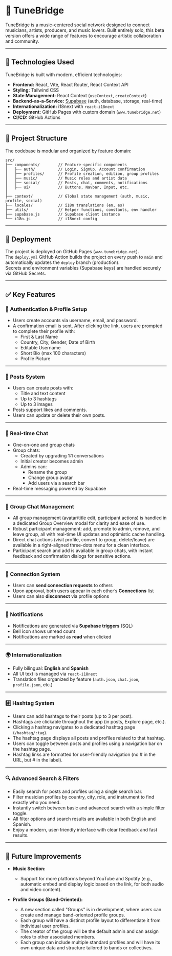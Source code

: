 # 🎵 TuneBridge

TuneBridge is a music-centered social network designed to connect musicians, artists, producers, and music lovers. Built entirely solo, this beta version offers a wide range of features to encourage artistic collaboration and community.

---

## 🧠 Technologies Used

TuneBridge is built with modern, efficient technologies:

- **Frontend:** React, Vite, React Router, React Context API  
- **Styling:** Tailwind CSS  
- **State Management:** React Context (`useContext`, `createContext`)  
- **Backend-as-a-Service:** [Supabase](https://supabase.com) (auth, database, storage, real-time)  
- **Internationalization:** i18next with `react-i18next`  
- **Deployment:** GitHub Pages with custom domain (`www.tunebridge.net`)  
- **CI/CD:** GitHub Actions  

---

## 📁 Project Structure

The codebase is modular and organized by feature domain:

```
src/
├── components/        // Feature-specific components
│   ├── auth/          // Login, SignUp, Account confirmation
│   ├── profiles/      // Profile creation, edition, group profiles
│   ├── music/         // Music roles and artist data
│   ├── social/        // Posts, chat, comments, notifications
│   ├── ui/            // Buttons, Navbar, Input, etc.
│
├── context/           // Global state management (auth, music, profile, social)
├── locales/           // i18n translations (en, es)
├── utils/             // Helper functions, constants, env handler
├── supabase.js        // Supabase client instance
└── i18n.js            // i18next config
```

---

## 🚀 Deployment

The project is deployed on GitHub Pages (`www.tunebridge.net`).  
The `deploy.yml` GitHub Action builds the project on every push to `main` and automatically updates the `deploy` branch (production).  
Secrets and environment variables (Supabase keys) are handled securely via GitHub Secrets.

---

## ✅ Key Features

### 🔐 Authentication & Profile Setup

- Users create accounts via username, email, and password.
- A confirmation email is sent. After clicking the link, users are prompted to complete their profile with:
  - First & Last Name
  - Country, City, Gender, Date of Birth
  - Editable Username
  - Short Bio (max 100 characters)
  - Profile Picture

---

### 📣 Posts System

- Users can create posts with:
  - Title and text content
  - Up to 3 hashtags
  - Up to 3 images
- Posts support likes and comments.
- Users can update or delete their own posts.

---

### 💬 Real-time Chat

- One-on-one and group chats
- Group chats:
  - Created by upgrading 1:1 conversations
  - Initial creator becomes admin
  - Admins can:
    - Rename the group
    - Change group avatar
    - Add users via a search bar
- Real-time messaging powered by Supabase

---

### 👥 Group Chat Management

- All group management (avatar/title edit, participant actions) is handled in a dedicated Group Overview modal for clarity and ease of use.
- Robust participant management: add, promote to admin, remove, and leave group, all with real-time UI updates and optimistic cache handling.
- Direct chat actions (visit profile, convert to group, delete/leave) are available in a right-aligned three-dots menu for a clean interface.
- Participant search and add is available in group chats, with instant feedback and confirmation dialogs for sensitive actions.

---

### 🔗 Connection System

- Users can **send connection requests** to others
- Upon approval, both users appear in each other’s **Connections** list
- Users can also **disconnect** via profile options

---

### 🔔 Notifications

- Notifications are generated via **Supabase triggers** (SQL)
- Bell icon shows unread count
- Notifications are marked as **read** when clicked

---

### 🌍 Internationalization

- Fully bilingual: **English** and **Spanish**
- All UI text is managed via `react-i18next`
- Translation files organized by feature (`auth.json`, `chat.json`, `profile.json`, etc.)

---

### #️⃣ Hashtag System

- Users can add hashtags to their posts (up to 3 per post).
- Hashtags are clickable throughout the app (in posts, Explore page, etc.).
- Clicking a hashtag navigates to a dedicated hashtag page (`/hashtag/:tag`).
- The hashtag page displays all posts and profiles related to that hashtag.
- Users can toggle between posts and profiles using a navigation bar on the hashtag page.
- Hashtag links are formatted for user-friendly navigation (no # in the URL, but # in the label).

---

### 🔍 Advanced Search & Filters

- Easily search for posts and profiles using a single search bar.
- Filter musician profiles by country, city, role, and instrument to find exactly who you need.
- Instantly switch between basic and advanced search with a simple filter toggle.
- All filter options and search results are available in both English and Spanish.
- Enjoy a modern, user-friendly interface with clear feedback and fast results.

---

## 🔧 Future Improvements

- **Music Section:**
  - Support for more platforms beyond YouTube and Spotify (e.g., automatic embed and display logic based on the link, for both audio and video content).

- **Profile Groups (Band-Oriented):**
  - A new section called "Groups" is in development, where users can create and manage band-oriented profile groups.
  - Each group will have a distinct profile layout to differentiate it from individual user profiles.
  - The creator of the group will be the default admin and can assign roles to other associated members.
  - Each group can include multiple standard profiles and will have its own unique data and structure tailored to bands or collectives.
